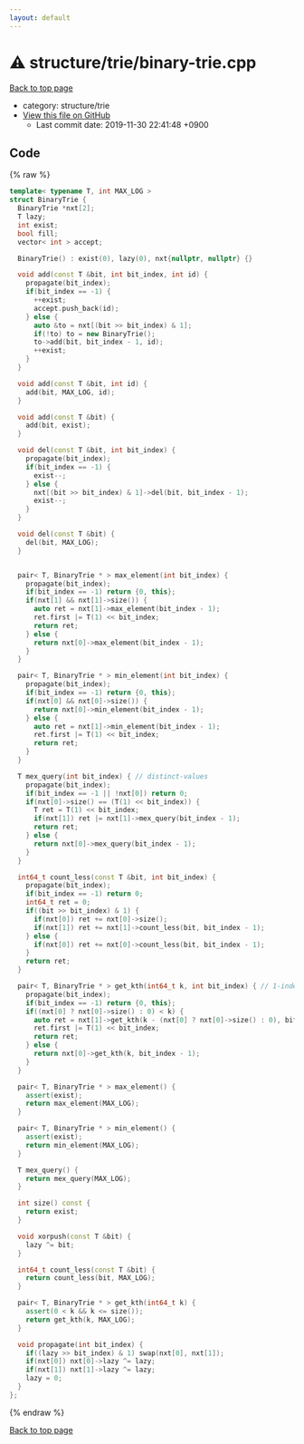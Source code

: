 ```yaml
---
layout: default
---
```


<!-- mathjax config similar to math.stackexchange -->
<script type="text/javascript" async
  src="https://cdnjs.cloudflare.com/ajax/libs/mathjax/2.7.5/MathJax.js?config=TeX-MML-AM_CHTML">
</script>
<script type="text/x-mathjax-config">
  MathJax.Hub.Config({
    TeX: { equationNumbers: { autoNumber: "AMS" }},
    tex2jax: {
      inlineMath: [ ['$','$'] ],
      processEscapes: true
    },
    "HTML-CSS": { matchFontHeight: false },
    displayAlign: "left",
    displayIndent: "2em"
  });
</script>

<script type="text/javascript" src="https://cdnjs.cloudflare.com/ajax/libs/jquery/3.4.1/jquery.min.js"></script>
<script src="https://cdn.jsdelivr.net/npm/jquery-balloon-js@1.1.2/jquery.balloon.min.js" integrity="sha256-ZEYs9VrgAeNuPvs15E39OsyOJaIkXEEt10fzxJ20+2I=" crossorigin="anonymous"></script>
<script type="text/javascript" src="../../../assets/js/copy-button.js"></script>
<link rel="stylesheet" href="../../../assets/css/copy-button.css" />


# :warning: structure/trie/binary-trie.cpp
<a href="../../../index.html">Back to top page</a>

* category: structure/trie
* <a href="{{ site.github.repository_url }}/blob/master/structure/trie/binary-trie.cpp">View this file on GitHub</a>
    - Last commit date: 2019-11-30 22:41:48 +0900




## Code
{% raw %}
```cpp
template< typename T, int MAX_LOG >
struct BinaryTrie {
  BinaryTrie *nxt[2];
  T lazy;
  int exist;
  bool fill;
  vector< int > accept;

  BinaryTrie() : exist(0), lazy(0), nxt{nullptr, nullptr} {}

  void add(const T &bit, int bit_index, int id) {
    propagate(bit_index);
    if(bit_index == -1) {
      ++exist;
      accept.push_back(id);
    } else {
      auto &to = nxt[(bit >> bit_index) & 1];
      if(!to) to = new BinaryTrie();
      to->add(bit, bit_index - 1, id);
      ++exist;
    }
  }

  void add(const T &bit, int id) {
    add(bit, MAX_LOG, id);
  }

  void add(const T &bit) {
    add(bit, exist);
  }

  void del(const T &bit, int bit_index) {
    propagate(bit_index);
    if(bit_index == -1) {
      exist--;
    } else {
      nxt[(bit >> bit_index) & 1]->del(bit, bit_index - 1);
      exist--;
    }
  }

  void del(const T &bit) {
    del(bit, MAX_LOG);
  }


  pair< T, BinaryTrie * > max_element(int bit_index) {
    propagate(bit_index);
    if(bit_index == -1) return {0, this};
    if(nxt[1] && nxt[1]->size()) {
      auto ret = nxt[1]->max_element(bit_index - 1);
      ret.first |= T(1) << bit_index;
      return ret;
    } else {
      return nxt[0]->max_element(bit_index - 1);
    }
  }

  pair< T, BinaryTrie * > min_element(int bit_index) {
    propagate(bit_index);
    if(bit_index == -1) return {0, this};
    if(nxt[0] && nxt[0]->size()) {
      return nxt[0]->min_element(bit_index - 1);
    } else {
      auto ret = nxt[1]->min_element(bit_index - 1);
      ret.first |= T(1) << bit_index;
      return ret;
    }
  }

  T mex_query(int bit_index) { // distinct-values
    propagate(bit_index);
    if(bit_index == -1 || !nxt[0]) return 0;
    if(nxt[0]->size() == (T(1) << bit_index)) {
      T ret = T(1) << bit_index;
      if(nxt[1]) ret |= nxt[1]->mex_query(bit_index - 1);
      return ret;
    } else {
      return nxt[0]->mex_query(bit_index - 1);
    }
  }

  int64_t count_less(const T &bit, int bit_index) {
    propagate(bit_index);
    if(bit_index == -1) return 0;
    int64_t ret = 0;
    if((bit >> bit_index) & 1) {
      if(nxt[0]) ret += nxt[0]->size();
      if(nxt[1]) ret += nxt[1]->count_less(bit, bit_index - 1);
    } else {
      if(nxt[0]) ret += nxt[0]->count_less(bit, bit_index - 1);
    }
    return ret;
  }

  pair< T, BinaryTrie * > get_kth(int64_t k, int bit_index) { // 1-indexed
    propagate(bit_index);
    if(bit_index == -1) return {0, this};
    if((nxt[0] ? nxt[0]->size() : 0) < k) {
      auto ret = nxt[1]->get_kth(k - (nxt[0] ? nxt[0]->size() : 0), bit_index - 1);
      ret.first |= T(1) << bit_index;
      return ret;
    } else {
      return nxt[0]->get_kth(k, bit_index - 1);
    }
  }

  pair< T, BinaryTrie * > max_element() {
    assert(exist);
    return max_element(MAX_LOG);
  }

  pair< T, BinaryTrie * > min_element() {
    assert(exist);
    return min_element(MAX_LOG);
  }

  T mex_query() {
    return mex_query(MAX_LOG);
  }

  int size() const {
    return exist;
  }

  void xorpush(const T &bit) {
    lazy ^= bit;
  }

  int64_t count_less(const T &bit) {
    return count_less(bit, MAX_LOG);
  }

  pair< T, BinaryTrie * > get_kth(int64_t k) {
    assert(0 < k && k <= size());
    return get_kth(k, MAX_LOG);
  }

  void propagate(int bit_index) {
    if((lazy >> bit_index) & 1) swap(nxt[0], nxt[1]);
    if(nxt[0]) nxt[0]->lazy ^= lazy;
    if(nxt[1]) nxt[1]->lazy ^= lazy;
    lazy = 0;
  }
};

```
{% endraw %}

<a href="../../../index.html">Back to top page</a>

